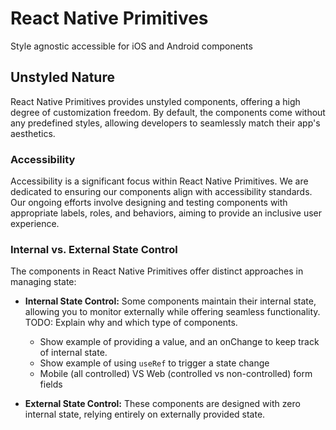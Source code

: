 # React Native Primitives

Style agnostic accessible for iOS and Android components

## Unstyled Nature

React Native Primitives provides unstyled components, offering a high degree of customization freedom. By default, the components come without any predefined styles, allowing developers to seamlessly match their app's aesthetics.

### Accessibility

Accessibility is a significant focus within React Native Primitives. We are dedicated to ensuring our components align with accessibility standards. Our ongoing efforts involve designing and testing components with appropriate labels, roles, and behaviors, aiming to provide an inclusive user experience.

### Internal vs. External State Control

The components in React Native Primitives offer distinct approaches in managing state:

- **Internal State Control:** Some components maintain their internal state, allowing you to monitor externally while offering seamless functionality.
  <br>
  TODO: Explain why and which type of components.

  - Show example of providing a value, and an onChange to keep track of internal state.
  - Show example of using `useRef` to trigger a state change
  - Mobile (all controlled) VS Web (controlled vs non-controlled) form fields

- **External State Control:** These components are designed with zero internal state, relying entirely on externally provided state.
